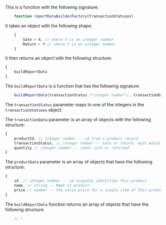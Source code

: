 <!--bl
    (filemeta
        (title "Report Data Builder Factory")
    )
/bl-->

This is a function with the following signature:

```javascript
    function reportDataBuilderFactory(transactionStatuses)
```

It takes an object with the following shape:

```javascript
    {
        Sale = X, // where X is an integer number
        Return = Y // where Y is an integer number
    }
```

It then returns an object with the following structure:

```javascript
{
    buildReportData
}
```

The `buildReportData` is a function that has the following signature:

```javascript
    buildReportData(transactionStatus /*integer number*/, transactionData /*object array*/, productData /*object array*/)
```

The `transactionStatus` parameter maps to one of the integers in the `transactionStatuses` object.

The `transactionData` parameter is an array of objects with the following structure:

```javascript
{
    productId, // integer number -- id from a product record
    transactionStatus, // integer number -- sale or return, must match the transactionStatuses object
    quantity // integer number -- count sold or returned
}
```

The `productData` parameter is an array of objects that have the following structure:

```javascript
{
    id, // integer number -- id uniquely identifies this product
    name, // string -- Name of product
    price // number -- the sales price for a single item of this product
}
```

The `buildReportData` function returns an array of objects that have the following structure:

```javascript
    // ?
```
